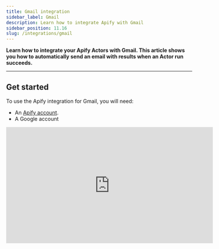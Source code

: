 ```yaml
---
title: Gmail integration
sidebar_label: Gmail
description: Learn how to integrate Apify with Gmail
sidebar_position: 11.16
slug: /integrations/gmail
---
```


**Learn how to integrate your Apify Actors with Gmail. This article shows you how to automatically send an email with results when an Actor run succeeds.**

---

## Get started

To use the Apify integration for Gmail, you will need:

- An [Apify account](https://console.apify.com/).
- A Google account

<iframe width="560" height="315" src="https://www.youtube-nocookie.com/embed/BcFexrRxzdM" title="YouTube video player" frameborder="0" allow="accelerometer; autoplay; clipboard-write; encrypted-media; gyroscope; picture-in-picture; web-share" allowfullscreen></iframe>
